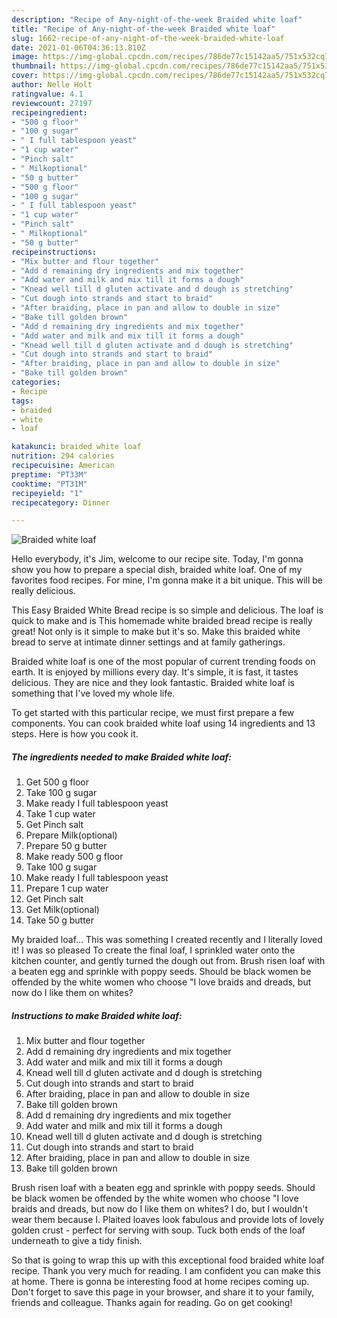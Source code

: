 ```yaml
---
description: "Recipe of Any-night-of-the-week Braided white loaf"
title: "Recipe of Any-night-of-the-week Braided white loaf"
slug: 1662-recipe-of-any-night-of-the-week-braided-white-loaf
date: 2021-01-06T04:36:13.810Z
image: https://img-global.cpcdn.com/recipes/786de77c15142aa5/751x532cq70/braided-white-loaf-recipe-main-photo.jpg
thumbnail: https://img-global.cpcdn.com/recipes/786de77c15142aa5/751x532cq70/braided-white-loaf-recipe-main-photo.jpg
cover: https://img-global.cpcdn.com/recipes/786de77c15142aa5/751x532cq70/braided-white-loaf-recipe-main-photo.jpg
author: Nelle Holt
ratingvalue: 4.1
reviewcount: 27197
recipeingredient:
- "500 g floor"
- "100 g sugar"
- " I full tablespoon yeast"
- "1 cup water"
- "Pinch salt"
- " Milkoptional"
- "50 g butter"
- "500 g floor"
- "100 g sugar"
- " I full tablespoon yeast"
- "1 cup water"
- "Pinch salt"
- " Milkoptional"
- "50 g butter"
recipeinstructions:
- "Mix butter and flour together"
- "Add d remaining dry ingredients and mix together"
- "Add water and milk and mix till it forms a dough"
- "Knead well till d gluten activate and d dough is stretching"
- "Cut dough into strands and start to braid"
- "After braiding, place in pan and allow to double in size"
- "Bake till golden brown"
- "Add d remaining dry ingredients and mix together"
- "Add water and milk and mix till it forms a dough"
- "Knead well till d gluten activate and d dough is stretching"
- "Cut dough into strands and start to braid"
- "After braiding, place in pan and allow to double in size"
- "Bake till golden brown"
categories:
- Recipe
tags:
- braided
- white
- loaf

katakunci: braided white loaf 
nutrition: 294 calories
recipecuisine: American
preptime: "PT33M"
cooktime: "PT31M"
recipeyield: "1"
recipecategory: Dinner

---
```



![Braided white loaf](https://img-global.cpcdn.com/recipes/786de77c15142aa5/751x532cq70/braided-white-loaf-recipe-main-photo.jpg)

Hello everybody, it's Jim, welcome to our recipe site. Today, I'm gonna show you how to prepare a special dish, braided white loaf. One of my favorites food recipes. For mine, I'm gonna make it a bit unique. This will be really delicious.

This Easy Braided White Bread recipe is so simple and delicious. The loaf is quick to make and is This homemade white braided bread recipe is really great! Not only is it simple to make but it&#39;s so. Make this braided white bread to serve at intimate dinner settings and at family gatherings.

Braided white loaf is one of the most popular of current trending foods on earth. It is enjoyed by millions every day. It's simple, it is fast, it tastes delicious. They are nice and they look fantastic. Braided white loaf is something that I've loved my whole life.


To get started with this particular recipe, we must first prepare a few components. You can cook braided white loaf using 14 ingredients and 13 steps. Here is how you cook it.

<!--inarticleads1-->

##### The ingredients needed to make Braided white loaf:

1. Get 500 g floor
1. Take 100 g sugar
1. Make ready  I full tablespoon yeast
1. Take 1 cup water
1. Get Pinch salt
1. Prepare  Milk(optional)
1. Prepare 50 g butter
1. Make ready 500 g floor
1. Take 100 g sugar
1. Make ready  I full tablespoon yeast
1. Prepare 1 cup water
1. Get Pinch salt
1. Get  Milk(optional)
1. Take 50 g butter


My braided loaf… This was something I created recently and I literally loved it! I was so pleased To create the final loaf, I sprinkled water onto the kitchen counter, and gently turned the dough out from. Brush risen loaf with a beaten egg and sprinkle with poppy seeds. Should be black women be offended by the white women who choose &#34;I love braids and dreads, but now do I like them on whites? 

<!--inarticleads2-->

##### Instructions to make Braided white loaf:

1. Mix butter and flour together
1. Add d remaining dry ingredients and mix together
1. Add water and milk and mix till it forms a dough
1. Knead well till d gluten activate and d dough is stretching
1. Cut dough into strands and start to braid
1. After braiding, place in pan and allow to double in size
1. Bake till golden brown
1. Add d remaining dry ingredients and mix together
1. Add water and milk and mix till it forms a dough
1. Knead well till d gluten activate and d dough is stretching
1. Cut dough into strands and start to braid
1. After braiding, place in pan and allow to double in size
1. Bake till golden brown


Brush risen loaf with a beaten egg and sprinkle with poppy seeds. Should be black women be offended by the white women who choose &#34;I love braids and dreads, but now do I like them on whites? I do, but I wouldn&#39;t wear them because I. Plaited loaves look fabulous and provide lots of lovely golden crust - perfect for serving with soup. Tuck both ends of the loaf underneath to give a tidy finish. 

So that is going to wrap this up with this exceptional food braided white loaf recipe. Thank you very much for reading. I am confident you can make this at home. There is gonna be interesting food at home recipes coming up. Don't forget to save this page in your browser, and share it to your family, friends and colleague. Thanks again for reading. Go on get cooking!
